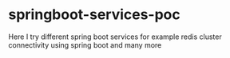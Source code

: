 # springboot-services-poc
Here I try different spring boot services for example redis cluster connectivity using spring boot and many more
